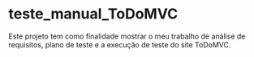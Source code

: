# teste_manual_ToDoMVC
Este projeto tem como finalidade mostrar o meu trabalho de análise de requisitos, plano de teste e a execução de teste do site ToDoMVC.
